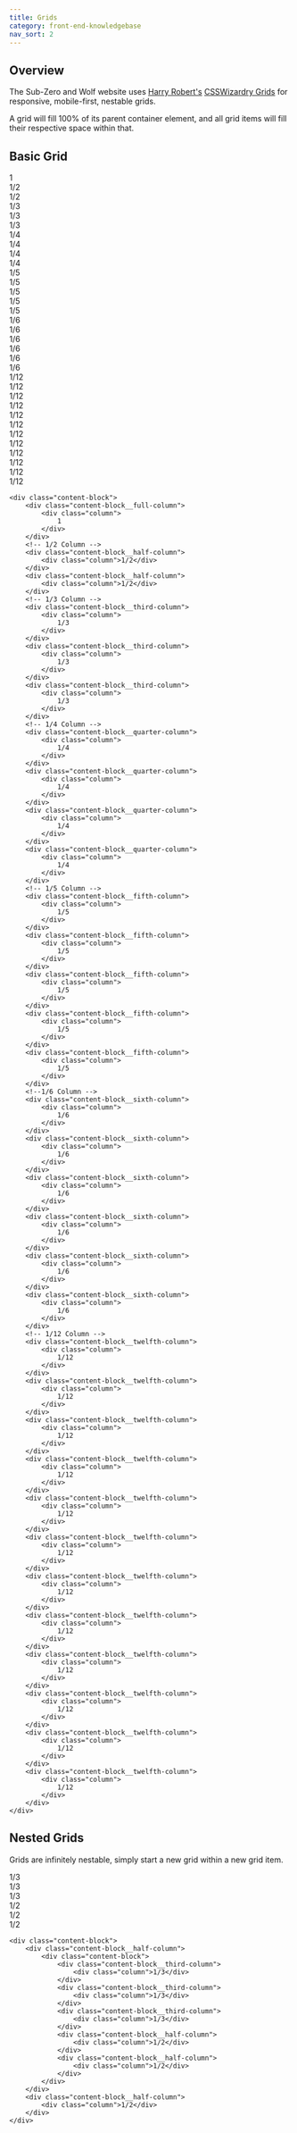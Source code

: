 ```yaml
---
title: Grids
category: front-end-knowledgebase
nav_sort: 2
---
```


## Overview
The Sub-Zero and Wolf website uses [Harry Robert's](https://csswizardry.com) [CSSWizardry Grids](https://github.com/csswizardry/csswizardry-grids) for responsive, mobile-first, nestable grids.

A grid will fill 100% of its parent container element, and all grid items will fill their respective space within that. 

## Basic Grid
<div class="content-block demo-grid">
    <div class="content-block__full-column">
        <div class="column">
            1
        </div>
    </div>
    <!-- 1/2 Column -->
    <div class="content-block__half-column">
        <div class="column">1/2</div>
    </div>
    <div class="content-block__half-column">
        <div class="column">1/2</div>
    </div>
    <!-- 1/3 Column -->
    <div class="content-block__third-column">
        <div class="column">
            1/3
        </div>
    </div>
    <div class="content-block__third-column">
        <div class="column">
            1/3
        </div>
    </div>
    <div class="content-block__third-column">
        <div class="column">
            1/3
        </div>
    </div>
    <!-- 1/4 Column -->
    <div class="content-block__quarter-column">
        <div class="column">
            1/4
        </div>
    </div>
    <div class="content-block__quarter-column">
        <div class="column">
            1/4
        </div>
    </div>
    <div class="content-block__quarter-column">
        <div class="column">
            1/4
        </div>
    </div>
    <div class="content-block__quarter-column">
        <div class="column">
            1/4
        </div>
    </div>
    <!-- 1/5 Column -->
    <div class="content-block__fifth-column">
        <div class="column">
            1/5
        </div>
    </div>
    <div class="content-block__fifth-column">
        <div class="column">
            1/5
        </div>
    </div>
    <div class="content-block__fifth-column">
        <div class="column">
            1/5
        </div>
    </div>
    <div class="content-block__fifth-column">
        <div class="column">
            1/5
        </div>
    </div>
    <div class="content-block__fifth-column">
        <div class="column">
            1/5
        </div>
    </div>
    <!--1/6 Column -->
    <div class="content-block__sixth-column">
        <div class="column">
            1/6
        </div>
    </div>
    <div class="content-block__sixth-column">
        <div class="column">
            1/6
        </div>
    </div>
    <div class="content-block__sixth-column">
        <div class="column">
            1/6
        </div>
    </div>
    <div class="content-block__sixth-column">
        <div class="column">
            1/6
        </div>
    </div>
    <div class="content-block__sixth-column">
        <div class="column">
            1/6
        </div>
    </div>
    <div class="content-block__sixth-column">
        <div class="column">
            1/6
        </div>
    </div>
    <!-- 1/12 Column -->
    <div class="content-block__twelfth-column">
        <div class="column">
            1/12
        </div>
    </div>
    <div class="content-block__twelfth-column">
        <div class="column">
            1/12
        </div>
    </div>
    <div class="content-block__twelfth-column">
        <div class="column">
            1/12
        </div>
    </div>
    <div class="content-block__twelfth-column">
        <div class="column">
            1/12
        </div>
    </div>
    <div class="content-block__twelfth-column">
        <div class="column">
            1/12
        </div>
    </div>
    <div class="content-block__twelfth-column">
        <div class="column">
            1/12
        </div>
    </div>
    <div class="content-block__twelfth-column">
        <div class="column">
            1/12
        </div>
    </div>
    <div class="content-block__twelfth-column">
        <div class="column">
            1/12
        </div>
    </div>
    <div class="content-block__twelfth-column">
        <div class="column">
            1/12
        </div>
    </div>
    <div class="content-block__twelfth-column">
        <div class="column">
            1/12
        </div>
    </div>
    <div class="content-block__twelfth-column">
        <div class="column">
            1/12
        </div>
    </div>
    <div class="content-block__twelfth-column">
        <div class="column">
            1/12
        </div>
    </div>
</div>

``` markup
<div class="content-block">
    <div class="content-block__full-column">
        <div class="column">
            1
        </div>
    </div>
    <!-- 1/2 Column -->
    <div class="content-block__half-column">
        <div class="column">1/2</div>
    </div>
    <div class="content-block__half-column">
        <div class="column">1/2</div>
    </div>
    <!-- 1/3 Column -->
    <div class="content-block__third-column">
        <div class="column">
            1/3
        </div>
    </div>
    <div class="content-block__third-column">
        <div class="column">
            1/3
        </div>
    </div>
    <div class="content-block__third-column">
        <div class="column">
            1/3
        </div>
    </div>
    <!-- 1/4 Column -->
    <div class="content-block__quarter-column">
        <div class="column">
            1/4
        </div>
    </div>
    <div class="content-block__quarter-column">
        <div class="column">
            1/4
        </div>
    </div>
    <div class="content-block__quarter-column">
        <div class="column">
            1/4
        </div>
    </div>
    <div class="content-block__quarter-column">
        <div class="column">
            1/4
        </div>
    </div>
    <!-- 1/5 Column -->
    <div class="content-block__fifth-column">
        <div class="column">
            1/5
        </div>
    </div>
    <div class="content-block__fifth-column">
        <div class="column">
            1/5
        </div>
    </div>
    <div class="content-block__fifth-column">
        <div class="column">
            1/5
        </div>
    </div>
    <div class="content-block__fifth-column">
        <div class="column">
            1/5
        </div>
    </div>
    <div class="content-block__fifth-column">
        <div class="column">
            1/5
        </div>
    </div>
    <!--1/6 Column -->
    <div class="content-block__sixth-column">
        <div class="column">
            1/6
        </div>
    </div>
    <div class="content-block__sixth-column">
        <div class="column">
            1/6
        </div>
    </div>
    <div class="content-block__sixth-column">
        <div class="column">
            1/6
        </div>
    </div>
    <div class="content-block__sixth-column">
        <div class="column">
            1/6
        </div>
    </div>
    <div class="content-block__sixth-column">
        <div class="column">
            1/6
        </div>
    </div>
    <div class="content-block__sixth-column">
        <div class="column">
            1/6
        </div>
    </div>
    <!-- 1/12 Column -->
    <div class="content-block__twelfth-column">
        <div class="column">
            1/12
        </div>
    </div>
    <div class="content-block__twelfth-column">
        <div class="column">
            1/12
        </div>
    </div>
    <div class="content-block__twelfth-column">
        <div class="column">
            1/12
        </div>
    </div>
    <div class="content-block__twelfth-column">
        <div class="column">
            1/12
        </div>
    </div>
    <div class="content-block__twelfth-column">
        <div class="column">
            1/12
        </div>
    </div>
    <div class="content-block__twelfth-column">
        <div class="column">
            1/12
        </div>
    </div>
    <div class="content-block__twelfth-column">
        <div class="column">
            1/12
        </div>
    </div>
    <div class="content-block__twelfth-column">
        <div class="column">
            1/12
        </div>
    </div>
    <div class="content-block__twelfth-column">
        <div class="column">
            1/12
        </div>
    </div>
    <div class="content-block__twelfth-column">
        <div class="column">
            1/12
        </div>
    </div>
    <div class="content-block__twelfth-column">
        <div class="column">
            1/12
        </div>
    </div>
    <div class="content-block__twelfth-column">
        <div class="column">
            1/12
        </div>
    </div>
</div>
```

## Nested Grids
Grids are infinitely nestable, simply start a new grid within a new grid item.

<div class="content-block demo-grid">
    <div class="content-block__half-column">
        <div class="content-block">
            <div class="content-block__third-column">
                <div class="column">1/3</div>
            </div>
            <div class="content-block__third-column">
                <div class="column">1/3</div>
            </div>
            <div class="content-block__third-column">
                <div class="column">1/3</div>
            </div>
            <div class="content-block__half-column">
                <div class="column">1/2</div>
            </div>
            <div class="content-block__half-column">
                <div class="column">1/2</div>
            </div>
        </div>
    </div>
    <div class="content-block__half-column">
        <div class="column">1/2</div>
    </div>
</div>

``` markup
<div class="content-block">
    <div class="content-block__half-column">
        <div class="content-block">
            <div class="content-block__third-column">
                <div class="column">1/3</div>
            </div>
            <div class="content-block__third-column">
                <div class="column">1/3</div>
            </div>
            <div class="content-block__third-column">
                <div class="column">1/3</div>
            </div>
            <div class="content-block__half-column">
                <div class="column">1/2</div>
            </div>
            <div class="content-block__half-column">
                <div class="column">1/2</div>
            </div>
        </div>
    </div>
    <div class="content-block__half-column">
        <div class="column">1/2</div>
    </div>
</div>
```
